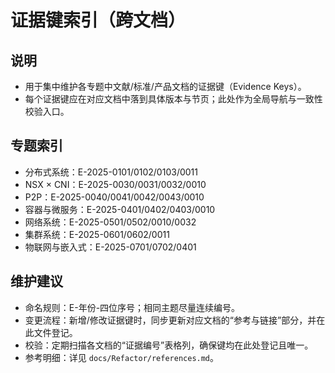 # 证据键索引（跨文档）

## 说明

- 用于集中维护各专题中文献/标准/产品文档的证据键（Evidence Keys）。
- 每个证据键应在对应文档中落到具体版本与节页；此处作为全局导航与一致性校验入口。

## 专题索引

- 分布式系统：E-2025-0101/0102/0103/0011
- NSX × CNI：E-2025-0030/0031/0032/0010
- P2P：E-2025-0040/0041/0042/0043/0010
- 容器与微服务：E-2025-0401/0402/0403/0010
- 网络系统：E-2025-0501/0502/0010/0032
- 集群系统：E-2025-0601/0602/0011
- 物联网与嵌入式：E-2025-0701/0702/0401

## 维护建议

- 命名规则：E-年份-四位序号；相同主题尽量连续编号。
- 变更流程：新增/修改证据键时，同步更新对应文档的“参考与链接”部分，并在此文件登记。
- 校验：定期扫描各文档的“证据编号”表格列，确保键均在此处登记且唯一。
- 参考明细：详见 `docs/Refactor/references.md`。
